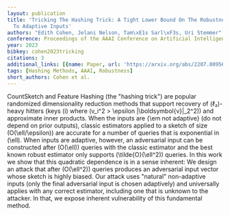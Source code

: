 ```yaml
---
layout: publication
title: 'Tricking The Hashing Trick: A Tight Lower Bound On The Robustness Of Countsketch
  To Adaptive Inputs'
authors: "Edith Cohen, Jelani Nelson, Tam\xE1s Sarl\xF3s, Uri Stemmer"
conference: Proceedings of the AAAI Conference on Artificial Intelligence
year: 2023
bibkey: cohen2023tricking
citations: 3
additional_links: [{name: Paper, url: 'https://arxiv.org/abs/2207.00956'}]
tags: [Hashing Methods, AAAI, Robustness]
short_authors: Cohen et al.
---
```

CountSketch and Feature Hashing (the "hashing trick") are popular randomized
dimensionality reduction methods that support recovery of \(ℓ₂\)-heavy
hitters (keys \(i\) where \(v_i^2 > \epsilon \|\boldsymbol\{v\}\|_2^2\)) and
approximate inner products. When the inputs are \{\em not adaptive\} (do not
depend on prior outputs), classic estimators applied to a sketch of size
\(O(\ell/\epsilon)\) are accurate for a number of queries that is exponential in
\(\ell\). When inputs are adaptive, however, an adversarial input can be
constructed after \(O(\ell)\) queries with the classic estimator and the best
known robust estimator only supports \(\tilde\{O\}(\ell^2)\) queries. In this work
we show that this quadratic dependence is in a sense inherent: We design an
attack that after \(O(\ell^2)\) queries produces an adversarial input vector
whose sketch is highly biased. Our attack uses "natural" non-adaptive inputs
(only the final adversarial input is chosen adaptively) and universally applies
with any correct estimator, including one that is unknown to the attacker. In
that, we expose inherent vulnerability of this fundamental method.